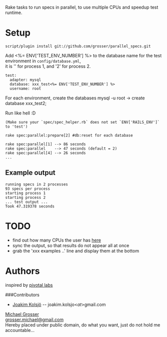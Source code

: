 Rake tasks to run specs in parallel, to use multiple CPUs and speedup test runtime.

Setup
=====

    script/plugin install git://github.com/grosser/parallel_specs.git

Add <%= ENV['TEST_ENV_NUMBER'] %> to the database name for the test environment in `config/database.yml`,  
it is '' for process 1, and '2' for process 2.

    test:
      adapter: mysql
      database: xxx_test<%= ENV['TEST_ENV_NUMBER'] %>
      username: root

For each environment, create the databases
    mysql -u root -> create database xxx_test2;

Run like hell :D  

    (Make sure your `spec/spec_helper.rb` does not set `ENV['RAILS_ENV']` to 'test')

    rake spec:parallel:prepare[2] #db:reset for each database

    rake spec:parallel[1] --> 86 seconds
    rake spec:parallel    --> 47 seconds (default = 2)
    rake spec:parallel[4] --> 26 seconds
    ...

Example output
--------------

    running specs in 2 processes
    93 specs per process
    starting process 1
    starting process 2
    ... test output ...
    Took 47.319378 seconds


TODO
====
 - find out how many CPUs the user has [here](http://stackoverflow.com/questions/891537/ruby-detect-number-of-cpus-installed)
 - sync the output, so that results do not appear all at once
 - grab the 'xxx examples ..' line and display them at the bottom


Authors
=======
inspired by [pivotal labs](http://pivotallabs.com/users/miked/blog/articles/849-parallelize-your-rspec-suite)

###Contributors
 - [Joakim Kolsjö](http://www.rubyblocks.se) -- joakim.kolsjo<$at$>gmail.com

[Michael Grosser](http://pragmatig.wordpress.com)  
grosser.michael@gmail.com  
Hereby placed under public domain, do what you want, just do not hold me accountable...